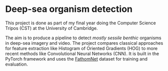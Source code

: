 # Deep-sea organism detection
This project is done as part of my final year doing the Computer Science Tripos (CST) at the University of Cambridge.

The aim is to produce a pipeline to detect _mostly sessile benthic_ organisms in deep-sea imagery and video. The project compares classical approaches for feature extraction like Histogram of Oriented Gradients (HOG) to more recent methods like Convolutional Neural Networks (CNN). It is built in the PyTorch framework and uses the [FathomNet](http://fathomnet.org/fathomnet/) dataset for training and evaluation.

